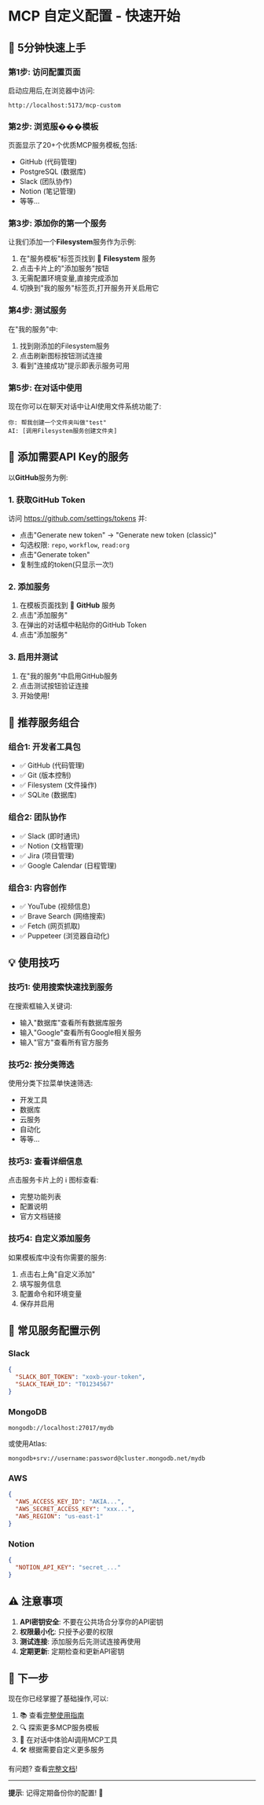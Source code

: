 # MCP 自定义配置 - 快速开始

## 🚀 5分钟快速上手

### 第1步: 访问配置页面

启动应用后,在浏览器中访问:
```
http://localhost:5173/mcp-custom
```

### 第2步: 浏览服���模板

页面显示了20+个优质MCP服务模板,包括:
- GitHub (代码管理)
- PostgreSQL (数据库)
- Slack (团队协作)
- Notion (笔记管理)
- 等等...

### 第3步: 添加你的第一个服务

让我们添加一个**Filesystem**服务作为示例:

1. 在"服务模板"标签页找到 📁 **Filesystem** 服务
2. 点击卡片上的"添加服务"按钮
3. 无需配置环境变量,直接完成添加
4. 切换到"我的服务"标签页,打开服务开关启用它

### 第4步: 测试服务

在"我的服务"中:
1. 找到刚添加的Filesystem服务
2. 点击刷新图标按钮测试连接
3. 看到"连接成功"提示即表示服务可用

### 第5步: 在对话中使用

现在你可以在聊天对话中让AI使用文件系统功能了:

```
你: 帮我创建一个文件夹叫做"test"
AI: [调用Filesystem服务创建文件夹]
```

## 📝 添加需要API Key的服务

以**GitHub**服务为例:

### 1. 获取GitHub Token

访问 https://github.com/settings/tokens 并:
- 点击"Generate new token" → "Generate new token (classic)"
- 勾选权限: `repo`, `workflow`, `read:org`
- 点击"Generate token"
- 复制生成的token(只显示一次!)

### 2. 添加服务

1. 在模板页面找到 🔧 **GitHub** 服务
2. 点击"添加服务"
3. 在弹出的对话框中粘贴你的GitHub Token
4. 点击"添加服务"

### 3. 启用并测试

1. 在"我的服务"中启用GitHub服务
2. 点击测试按钮验证连接
3. 开始使用!

## 🎯 推荐服务组合

### 组合1: 开发者工具包
- ✅ GitHub (代码管理)
- ✅ Git (版本控制)
- ✅ Filesystem (文件操作)
- ✅ SQLite (数据库)

### 组合2: 团队协作
- ✅ Slack (即时通讯)
- ✅ Notion (文档管理)
- ✅ Jira (项目管理)
- ✅ Google Calendar (日程管理)

### 组合3: 内容创作
- ✅ YouTube (视频信息)
- ✅ Brave Search (网络搜索)
- ✅ Fetch (网页抓取)
- ✅ Puppeteer (浏览器自动化)

## 💡 使用技巧

### 技巧1: 使用搜索快速找到服务

在搜索框输入关键词:
- 输入"数据库"查看所有数据库服务
- 输入"Google"查看所有Google相关服务
- 输入"官方"查看所有官方服务

### 技巧2: 按分类筛选

使用分类下拉菜单快速筛选:
- 开发工具
- 数据库
- 云服务
- 自动化
- 等等...

### 技巧3: 查看详细信息

点击服务卡片上的 ℹ️ 图标查看:
- 完整功能列表
- 配置说明
- 官方文档链接

### 技巧4: 自定义添加服务

如果模板库中没有你需要的服务:
1. 点击右上角"自定义添加"
2. 填写服务信息
3. 配置命令和环境变量
4. 保存并启用

## 🔧 常见服务配置示例

### Slack
```json
{
  "SLACK_BOT_TOKEN": "xoxb-your-token",
  "SLACK_TEAM_ID": "T01234567"
}
```

### MongoDB
```
mongodb://localhost:27017/mydb
```
或使用Atlas:
```
mongodb+srv://username:password@cluster.mongodb.net/mydb
```

### AWS
```json
{
  "AWS_ACCESS_KEY_ID": "AKIA...",
  "AWS_SECRET_ACCESS_KEY": "xxx...",
  "AWS_REGION": "us-east-1"
}
```

### Notion
```json
{
  "NOTION_API_KEY": "secret_..."
}
```

## ⚠️ 注意事项

1. **API密钥安全**: 不要在公共场合分享你的API密钥
2. **权限最小化**: 只授予必要的权限
3. **测试连接**: 添加服务后先测试连接再使用
4. **定期更新**: 定期检查和更新API密钥

## 🎉 下一步

现在你已经掌握了基础操作,可以:

1. 📚 查看[完整使用指南](./MCP_CUSTOM_CONFIGURATION_GUIDE.md)
2. 🔍 探索更多MCP服务模板
3. 💬 在对话中体验AI调用MCP工具
4. 🛠️ 根据需要自定义更多服务

有问题? 查看[完整文档](./MCP_CUSTOM_CONFIGURATION_GUIDE.md#-常见问题)!

---

**提示**: 记得定期备份你的配置! 🔐
